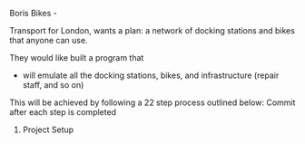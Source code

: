 Boris Bikes - 

Transport for London, wants a plan: a network of docking stations and bikes that anyone can use. 

They would like built a program that 

- will emulate all the docking stations, bikes, and infrastructure (repair staff, and so on) 


This will be achieved by following a 22 step process outlined below: Commit after each step is completed

1. Project Setup


